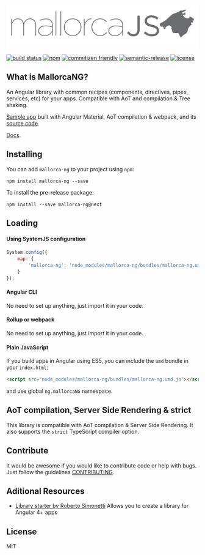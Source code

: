 ![MallorcaJS logo](https://raw.githubusercontent.com/mallorcajs/mallorca-ng/master/art/mallorcajs-logo.png)

[![build status](https://img.shields.io/travis/MallorcaJS/mallorca-ng.svg?style=flat-square)](https://travis-ci.org/MallorcaJS/mallorca-ng)
[![npm](https://img.shields.io/npm/v/mallorca-ng.svg?style=flat-square)](https://www.npmjs.com/package/mallorca-ng)
[![commitizen friendly](https://img.shields.io/badge/commitizen-friendly-brightgreen.svg?style=flat-square)](http://commitizen.github.io/cz-cli/)
[![semantic-release](https://img.shields.io/badge/%20%20%F0%9F%93%A6%F0%9F%9A%80-semantic--release-e10079.svg?style=flat-square)](https://github.com/semantic-release/semantic-release)
[![license](https://img.shields.io/github/license/mallorcajs/mallorca-ng.svg?style=flat-square)](https://github.com/mallorcajs/mallorca-ng/blob/master/LICENSE)

## What is MallorcaNG?

An Angular library with common recipes (components, directives, pipes, services, etc) for your apps. Compatible with AoT and compilation &amp; Tree shaking.

[Sample app](http://mallorcajs.github.io/mallorca-ng-sample) built with Angular Material, AoT compilation & webpack, and its [source code](https://github.com/mallorcajs/mallorca-ng-sample).

[Docs](http://mallorcajs.github.io/mallorca-ng).

## Installing
You can add `mallorca-ng` to your project using `npm`:
```Shell
npm install mallorca-ng --save 
```
To install the pre-release package:
```Shell
npm install --save mallorca-ng@next
```

## Loading
#### Using SystemJS configuration
```JavaScript
System.config({
    map: {
        'mallorca-ng': 'node_modules/mallorca-ng/bundles/mallorca-ng.umd.js'
    }
});
```
#### Angular CLI
No need to set up anything, just import it in your code.

#### Rollup or webpack
No need to set up anything, just import it in your code.

#### Plain JavaScript
If you build apps in Angular using ES5, you can include the `umd` bundle in your `index.html`:
```Html
<script src="node_modules/mallorca-ng/bundles/mallorca-ng.umd.js"></script>
```
and use global `ng.mallorcaNG` namespace.

## AoT compilation, Server Side Rendering & strict
This library is compatible with AoT compilation & Server Side Rendering. It also supports the `strict` TypeScript compiler option.

## Contribute
It would be awesome if you would like to contribute code or help with bugs. Just follow the guidelines [CONTRIBUTING](https://github.com/mallorcajs/mallorca-ng/blob/master/CONTRIBUTING.md).

## Aditional Resources
- [Library starter by Roberto Simonetti](https://github.com/robisim74/angular-library-starter) Allows you to create a library for Angular 4+ apps

## License
MIT
